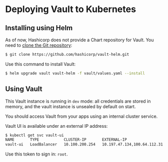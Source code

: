 # Deploying Vault to Kubernetes

## Installing using Helm

As of now, Hashicorp does not provide a Chart repository for Vault.
You need to [clone the Git repository](https://github.com/hashicorp/vault-helm/):
```bash
$ git clone https://github.com/hashicorp/vault-helm.git
```

Use this command to install Vault:
```bash
$ helm upgrade vault vault-helm -f vault/values.yaml --install
```

## Using Vault

This Vault instance is running in `dev` mode: all credentials are stored
in memory, and the vault instance is unsealed by default on start.

You should access Vault from your apps using an internal cluster service.

Vault UI is available under an external IP address:
```bash
$ kubectl get svc vault-ui
NAME       TYPE           CLUSTER-IP       EXTERNAL-IP                   PORT(S)        AGE
vault-ui   LoadBalancer   10.100.200.254   10.197.47.134,100.64.112.31   80:31514/TCP   65s
```

Use this token to sign in: `root`.
